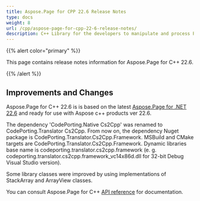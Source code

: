 ```yaml
---
title: Aspose.Page for CPP 22.6 Release Notes
type: docs
weight: 8
url: /cpp/aspose-page-for-cpp-22-6-release-notes/
description: C++ Library for the developers to manipulate and process PS, EPS, and XPS files. Release Notes of Aspose.Page API solution for C++ | Release 2022.06
---
```


{{% alert color="primary" %}}

This page contains release notes information for Aspose.Page for C++ 22.6.


{{% /alert %}}
## **Improvements and Changes**

Aspose.Page for C++ 22.6 is is based on the latest [Aspose.Page for .NET 22.6](/page/net/aspose-page-for-net-22-6-release-notes/) and ready for use with Aspose c++ products ver 22.6.

The dependency 'CodePorting.Native Cs2Cpp' was renamed to CodePorting.Translator Cs2Cpp. From now on, the dependency Nuget package is CodePorting.Translator.Cs2Cpp.Framework. MSBuild and CMake targets are CodePorting.Translator.Cs2Cpp.Framework. Dynamic libraries base name is codeporting.translator.cs2cpp.framework (e. g. codeporting.translator.cs2cpp.framework_vc14x86d.dll for 32-bit Debug Visual Studio version).

Some library classes were improved by using implementations of StackArray and ArrayView classes.

You can consult Aspose.Page for C++ [API reference](https://reference.aspose.com/page/cpp/) for documentation.
